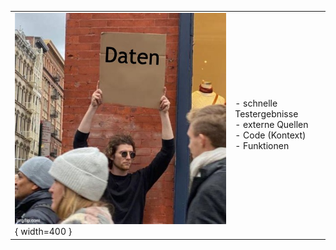 <!-- # Daten -->

|||
|--|--|
|![KI](images/daten-meme.jpg){ width=400 }| - schnelle Testergebnisse <br> - externe Quellen <br> - Code (Kontext) <br> - Funktionen|

